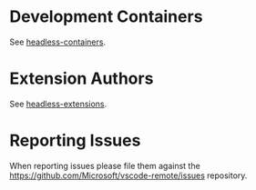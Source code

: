 # Development Containers

See [headless-containers](https://github.com/Microsoft/vscode-docs-pr/blob/master/docs/headless/headless-containers.md).

# Extension Authors

See [headless-extensions](https://github.com/Microsoft/vscode-docs-pr/blob/master/docs/headless/headless-extensions.md).

# Reporting Issues

When reporting issues please file them against the https://github.com/Microsoft/vscode-remote/issues repository.
